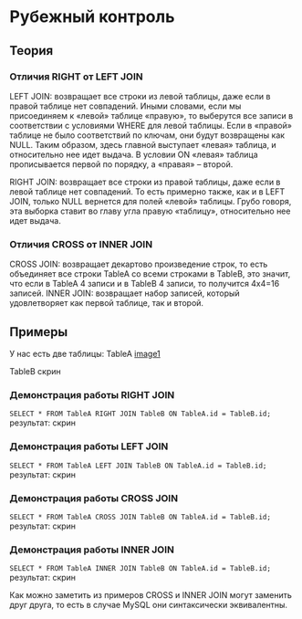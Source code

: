 # Рубежный контроль

## Теория
### Отличия RIGHT от LEFT JOIN
LEFT JOIN: возвращает все строки из левой таблицы, даже если в правой таблице нет совпадений.
Иными словами, если мы присоединяем к «левой» таблице «правую», то выберутся все записи в соответствии с условиями WHERE для левой таблицы. Если в «правой» таблице не было соответствий по ключам, они будут возвращены как NULL. Таким образом, здесь главной выступает «левая» таблица, и относительно нее идет выдача. В условии ON «левая» таблица прописывается первой по порядку, а «правая» – второй.

RIGHT JOIN: возвращает все строки из правой таблицы, даже если в левой таблице нет совпадений.
То есть примерно также, как и в LEFT JOIN, только NULL вернется для полей «левой» таблицы. Грубо говоря, эта выборка ставит во главу угла правую «таблицу», относительно нее идет выдача.

### Отличия CROSS от INNER JOIN
CROSS JOIN: возвращает декартово произведение строк, то есть объединяет все строки TableA со всеми строками в TableB, это значит, что если в TableA 4 записи и в TableB 4 записи, то получится 4х4=16 записей.
INNER JOIN: возвращает набор записей, который удовлетворяет как первой таблице, так и второй.

## Примеры
У нас есть две таблицы:
TableA
[image1](/img/TableA.png)

TableB
скрин

### Демонстрация работы RIGHT JOIN
`SELECT * FROM TableA RIGHT JOIN TableB ON TableA.id = TableB.id;`
результат:
скрин

### Демонстрация работы LEFT JOIN
`SELECT * FROM TableA LEFT JOIN TableB ON TableA.id = TableB.id;`
результат:
скрин

### Демонстрация работы CROSS JOIN
`SELECT * FROM TableA CROSS JOIN TableB ON TableA.id = TableB.id;`
результат:
скрин

### Демонстрация работы INNER JOIN
`SELECT * FROM TableA INNER JOIN TableB ON TableA.id = TableB.id;`
результат:
скрин

Как можно заметить из примеров CROSS и INNER JOIN могут заменить друг друга, то есть в случае MySQL они синтаксически эквивалентны.
